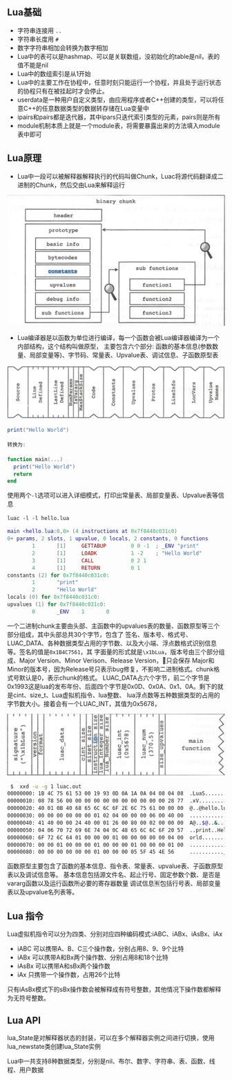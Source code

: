 ## Lua基础

* 字符串连接用 `..`
* 字符串长度用 `#`
* 数字字符串相加会转换为数字相加
* Lua中的表可以是hashmap、可以是关联数组，没初始化的table是nil，表的值不能是nil
* Lua中的数组索引是从1开始
* Lua中的主要工作在协程中，任意时刻只能运行一个协程，并且处于运行状态的协程只有在被挂起时才会停止。
* userdata是一种用户自定义类型，由应用程序或者C++创建的类型，可以将任意C++的任意数据类型的数据转存储在Lua变量中
* ipairs和pairs都是迭代器，其中ipars只迭代索引类型的元素，pairs则是所有
* module机制本质上就是一个module表，将需要暴露出来的方法填入module表中即可

## Lua原理

* Lua中一段可以被解释器解释执行的代码叫做Chunk，Luac将源代码翻译成二进制的Chunk，然后交由Lua来解释运行

![lua-binchunk](lua-binchunk.jpg)

* Lua编译器是以函数为单位进行编译，每一个函数会被Lua编译器编译为一个内部结构，这个结构叫做原型，
  主要包含六个部分: 函数的基本信息(参数数量、局部变量等)、字节码、常量表、Upvalue表、调试信息、子函数原型表

![lua-prototype](lua-prototype.jpg)


```lua
print("Hello World")

转换为:

function main(...)
  print("Hello World")
  return
end
```

使用两个`-l`选项可以进入详细模式，打印出常量表、局部变量表、Upvalue表等信息

`luac -l -l hello.lua`

```lua
main <hello.lua:0,0> (4 instructions at 0x7f8440c031c0)
0+ params, 2 slots, 1 upvalue, 0 locals, 2 constants, 0 functions
        1       [1]     GETTABUP        0 0 -1  ; _ENV "print"
        2       [1]     LOADK           1 -2    ; "Hello World"
        3       [1]     CALL            0 2 1
        4       [1]     RETURN          0 1
constants (2) for 0x7f8440c031c0:
        1       "print"
        2       "Hello World"
locals (0) for 0x7f8440c031c0:
upvalues (1) for 0x7f8440c031c0:
        0       _ENV    1       0
```

一个二进制chunk主要由头部、主函数中的upvalues表的数量、函数原型等三个部分组成，其中头部总共30个字节，包含了
签名、版本号、格式号、LUAC_DATA、各种数据类型占用的字节数、以及大小端、浮点数格式识别信息等。签名的值是`0x1B4C7561`，其
字面量的形式就是`\x1bLua`，版本号由三个部分组成、Major Version、Minor Verison、Release Version，只会保存
Major和Minor的版本号，因为Release号只表示bug修复，不影响二进制格式。chunk格式号默认是0，表示chunk的格式。
LUAC_DATA占六个字节，前二个字节是0x1993这是lua的发布年份、后面四个字节是0x0D、0x0A、0x1、0A。剩下的就是cint、size_t、Lua虚拟机指令、lua整数、
lua浮点数等五种数据类型的占用的字节数大小。接着会有一个LUAC_INT，其值为0x5678，

![lua-header](lua-header.jpg)



```bash
 $  xxd -u -g 1 luac.out
00000000: 1B 4C 75 61 53 00 19 93 0D 0A 1A 0A 04 08 04 08  .LuaS...........
00000010: 08 78 56 00 00 00 00 00 00 00 00 00 00 00 28 77  .xV...........(w
00000020: 40 01 0B 40 68 65 6C 6C 6F 2E 6C 75 61 00 00 00  @..@hello.lua...
00000030: 00 00 00 00 00 00 01 02 04 00 00 00 06 00 40 00  ..............@.
00000040: 41 40 00 00 24 40 00 01 26 00 80 00 02 00 00 00  A@..$@..&.......
00000050: 04 06 70 72 69 6E 74 04 0C 48 65 6C 6C 6F 20 57  ..print..Hello W
00000060: 6F 72 6C 64 01 00 00 00 01 00 00 00 00 00 04 00  orld............
00000070: 00 00 01 00 00 00 01 00 00 00 01 00 00 00 01 00  ................
00000080: 00 00 00 00 00 00 01 00 00 00 05 5F 45 4E 56     ..........._ENV
```

函数原型主要包含了函数的基本信息、指令表、常量表、upvalue表、子函数原型表以及调试信息等。
基本信息包括源文件名、起止行号、固定参数个数、是否是vararg函数以及运行函数所必要的寄存器数量
调试信息🈶️包括行号表、局部变量表以及upvalue名列表等。

## Lua 指令

Lua虚拟机指令可以分为四类、分别对应四种编码模式:iABC、iABx、iAsBx、iAx

* iABC 可以携带A、B、C三个操作数，分别占用8、9、9个比特
* iABx 可以携带A和Bx两个操作数、分别占用8和18个比特
* iAsBx 可以携带A和sBx两个操作数
* iAx 只携带一个操作数，占用26个比特

只有iAsBx模式下的sBx操作数会被解释成有符号整数，其他情况下操作数都解释为无符号整数。

## Lua API

lua_State是对解释器状态的封装，可以在多个解释器实例之间进行切换，使用lua_newstate类创建lua_State实例

Lua中一共支持8种数据类型，分别是nil、布尔、数字、字符串、表、函数、线程、用户数据